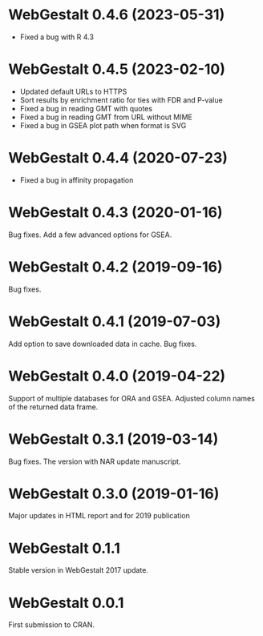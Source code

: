 # WebGestalt 0.4.6 (2023-05-31)
* Fixed a bug with R 4.3

# WebGestalt 0.4.5 (2023-02-10)
* Updated default URLs to HTTPS
* Sort results by enrichment ratio for ties with FDR and P-value
* Fixed a bug in reading GMT with quotes
* Fixed a bug in reading GMT from URL without MIME
* Fixed a bug in GSEA plot path when format is SVG

# WebGestalt 0.4.4 (2020-07-23)
* Fixed a bug in affinity propagation

# WebGestalt 0.4.3 (2020-01-16)
Bug fixes. Add a few advanced options for GSEA.

# WebGestalt 0.4.2 (2019-09-16)
Bug fixes.

# WebGestalt 0.4.1 (2019-07-03)
Add option to save downloaded data in cache. Bug fixes.

# WebGestalt 0.4.0 (2019-04-22)
Support of multiple databases for ORA and GSEA. Adjusted column names of the returned data frame.

# WebGestalt 0.3.1 (2019-03-14)
Bug fixes. The version with NAR update manuscript.

# WebGestalt 0.3.0 (2019-01-16)
Major updates in HTML report and for 2019 publication

# WebGestalt 0.1.1
Stable version in WebGestalt 2017 update.

# WebGestalt 0.0.1
First submission to CRAN.
